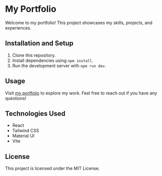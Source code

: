 # My Portfolio

Welcome to my portfolio! This project showcases my skills, projects, and experiences.

## Installation and Setup

1. Clone this repository.
2. Install dependencies using `npm install`.
3. Run the development server with `npm run dev`.

## Usage

Visit [my portfolio](https://my-portfolio-gagan-c.vercel.app/) to explore my work. Feel free to reach out if you have any questions!

## Technologies Used

- React
- Tailwind CSS
- Material UI
- Vite


## License

This project is licensed under the MIT License.


